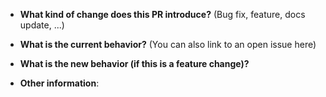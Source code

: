 -   **What kind of change does this PR introduce?** (Bug fix, feature, docs update, ...)

*   **What is the current behavior?** (You can also link to an open issue here)

-   **What is the new behavior (if this is a feature change)?**

*   **Other information**:
